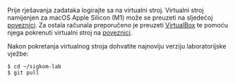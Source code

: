 Prije rješavanja zadataka logirajte sa na virtualni stroj. 
Virtualni stroj namijenjen za macOS Apple Silicon (M1) može se preuzeti na sljedećoj [poveznici](https://mrepro.tel.fer.hr/images/IMUNES-Ubuntu_20220302-M1.utm.tgz). Za ostala računala preporučeno je preuzeti [VirtualBox](http://www.virtualbox.org/wiki/Downloads) te pomoću njega pokrenuti virtualni stroj na [poveznici](https://mrepro.tel.fer.hr/images/IMUNES-Ubuntu_20220302.ova).

Nakon pokretanja virtualnog stroja dohvatite najnoviju verziju laboratorijske vježbe:

```
$ cd ~/sigkom-lab
$ git pull
```
